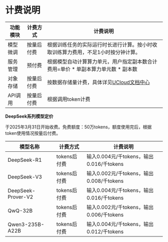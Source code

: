 # **计费说明**



| **功能模块** | **计费方式** | **计费说明**                                                 |
| ------------ | ------------ | ------------------------------------------------------------ |
| 模型微调     | 按量后付费   | 根据训练任务的实际运行时长进行计算。按小时收取训练算力费用，不足1小时按分钟计算。 |
| 服务管理     | 预付费       | 根据模型自动计算算力单元，用户指定副本数合计费用=单价 * 单副本算力单元数 * 副本数 |
| 对象存储     | 按量后付费       | 按数据存储量计费，具体详见[UCloud文档中心](https://docs.ucloud.cn/ufile/bill/new) |
| API调用     | 按量后付费       | 根据调用token计费 |



**DeepSeek系列模型定价**

于2025年3月31日开始收费。免费额度：50万tokens，额度使用完后，根据token使用情况按量后付费。


| **模型名称** | **计费方式** | **计费说明**                                                 |
| ------------ | ------------ | ------------------------------------------------------------ |
| DeepSeek-R1     | tokens后付费   |输入0.004元/千tokens，输出0.016/千tokens |
| DeepSeek-V3     | tokens后付费   |输入0.002元/千tokens，输出0.008/千tokens |
| DeepSeek-Prover-V2 | tokens后付费   |输入0.004元/千tokens，输出0.016/千tokens |
| QwQ-32B         | tokens后付费   |输入0.002元/千tokens，输出0.006/千tokens |
| Qwen3-235B-A22B | tokens后付费   |输入0.004元/千tokens，输出0.012/千tokens |
